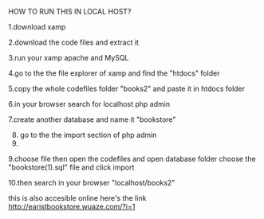 HOW TO RUN THIS IN LOCAL HOST?


1.download xamp

2.download the code files and extract it 

3.run your xamp apache and MySQL

4.go to the the file explorer of xamp and find the "htdocs" folder

5.copy the whole codefiles folder "books2" and paste it in htdocs folder

6.in your browser search for localhost php admin

7.create another database and name it "bookstore" 

8. go to the the import section of php admin
9. 
9.choose file then open the codefiles and open database folder choose the "bookstore(1).sql" file and click import

10.then search in your browser "localhost/books2"

this is also accesible online here's the link
http://earistbookstore.wuaze.com/?i=1
